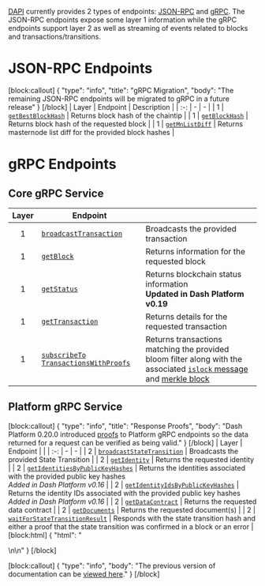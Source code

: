 [DAPI](explanation-dapi) currently provides 2 types of endpoints: [JSON-RPC](https://www.jsonrpc.org/) and [gRPC](https://grpc.io/docs/guides/). The JSON-RPC endpoints expose some layer 1 information while the gRPC endpoints support layer 2 as well as streaming of events related to blocks and transactions/transitions.

# JSON-RPC Endpoints
[block:callout]
{
  "type": "info",
  "title": "gRPC Migration",
  "body": "The remaining JSON-RPC endpoints will be migrated to gRPC in a future release"
}
[/block]
| Layer | Endpoint | Description |
| :-: | - | - |
| 1 | [`getBestBlockHash`](reference-dapi-endpoints-json-rpc-endpoints#getbestblockhash) | Returns block hash of the chaintip |
| 1 | [`getBlockHash`](reference-dapi-endpoints-json-rpc-endpoints#getblockhash) | Returns block hash of the requested block |
| 1 | [`getMnListDiff`](reference-dapi-endpoints-json-rpc-endpoints#getmnlistdiff) | Returns masternode list diff for the provided block hashes |

# gRPC Endpoints

## Core gRPC Service

| Layer | Endpoint | |
| :-: | - | - |
| 1 | [`broadcastTransaction`](reference-dapi-endpoints-core-grpc-endpoints#broadcasttransaction) | Broadcasts the provided transaction |
| 1 | [`getBlock`](reference-dapi-endpoints-core-grpc-endpoints#getblock) | Returns information for the requested block |
| 1 | [`getStatus`](reference-dapi-endpoints-core-grpc-endpoints#getstatus) | Returns blockchain status information<br>**Updated in Dash Platform v0.19** |
| 1 | [`getTransaction`](reference-dapi-endpoints-core-grpc-endpoints#gettransaction) | Returns details for the requested transaction |
| 1 | [`subscribeTo` `TransactionsWithProofs`](reference-dapi-endpoints-core-grpc-endpoints#subscribetotransactionswithproofs) | Returns transactions matching the provided bloom filter along with the associated [`islock` message](https://dashcore.readme.io/docs/core-ref-p2p-network-instantsend-messages#islock) and [merkle block](https://dashcore.readme.io/docs/core-ref-p2p-network-data-messages#merkleblock) |

## Platform gRPC Service
[block:callout]
{
  "type": "info",
  "title": "Response Proofs",
  "body": "Dash Platform 0.20.0 introduced [proofs](reference-platform-proofs) to Platform gRPC endpoints so the data returned for a request can be verified as being valid."
}
[/block]
| Layer | Endpoint | |
| :-: | - | - |
| 2 | [`broadcastStateTransition`](reference-dapi-endpoints-platform-endpoints#broadcaststatetransition) | Broadcasts the provided State Transition |
| 2 | [`getIdentity`](reference-dapi-endpoints-platform-endpoints#getidentity) | Returns the requested identity |
| 2 | [`getIdentitiesByPublicKeyHashes`](reference-dapi-endpoints-platform-endpoints#getidentitiesbypublickeyhashes) | Returns the identities associated with the provided public key hashes<br>_Added in Dash Platform v0.16_ |
| 2 | [`getIdentityIdsByPublicKeyHashes`](reference-dapi-endpoints-platform-endpoints#getidentityidsbypublickeyhashes) | Returns the identity IDs associated with the provided public key hashes<br>_Added in Dash Platform v0.16_ |
| 2 | [`getDataContract`](reference-dapi-endpoints-platform-endpoints#getdatacontract) | Returns the requested data contract |
| 2 | [`getDocuments`](reference-dapi-endpoints-platform-endpoints#getdocuments) | Returns the requested document(s) |
| 2 | [`waitForStateTransitionResult`](reference-dapi-endpoints-platform-endpoints#waitforstatetransitionresult) | Responds with the state transition hash and either a proof that the state transition was confirmed in a block or an error |
[block:html]
{
  "html": "<div></div>\n<!-- Not implemented yet\n| 1 | [`subscribeTo` `BlockHeaders` `WithChainLocks`](reference-dapi-endpoints-core-grpc-endpoints#section-subscribe-to-block-headers-with-chain-locks) | Returns block headers and associated ChainLock signatures |\n\n-->\n<style></style>"
}
[/block]

[block:callout]
{
  "type": "info",
  "body": "The previous version of documentation can be [viewed here](https://dashplatform.readme.io/v0.20.0/docs/reference-dapi-endpoints)."
}
[/block]